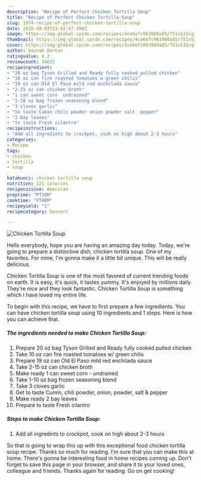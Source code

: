 ```yaml
---
description: "Recipe of Perfect Chicken Tortilla Soup"
title: "Recipe of Perfect Chicken Tortilla Soup"
slug: 1974-recipe-of-perfect-chicken-tortilla-soup
date: 2020-08-03T23:42:47.498Z
image: https://img-global.cpcdn.com/recipes/4ce6efc063980a85/751x532cq70/chicken-tortilla-soup-recipe-main-photo.jpg
thumbnail: https://img-global.cpcdn.com/recipes/4ce6efc063980a85/751x532cq70/chicken-tortilla-soup-recipe-main-photo.jpg
cover: https://img-global.cpcdn.com/recipes/4ce6efc063980a85/751x532cq70/chicken-tortilla-soup-recipe-main-photo.jpg
author: Hannah Barton
ratingvalue: 4.2
reviewcount: 34632
recipeingredient:
- "20 oz bag Tyson Grilled and Ready fully cooked pulled chicken"
- "10 oz can fire roasted tomatoes w green chilis"
- "19 oz can Old El Paso mild red enchilada sauce"
- "2-15 oz can chicken broth"
- "1 can sweet corn  undrained"
- "1-10 oz bag frozen seasoning blend"
- "3 cloves garlic"
- "to taste Cumin chili powder onion powder salt  pepper"
- "2 bay leaves"
- "to taste Fresh cilantro"
recipeinstructions:
- "Add all ingredints to crockpot, cook on high about 2-3 hours"
categories:
- Recipe
tags:
- chicken
- tortilla
- soup

katakunci: chicken tortilla soup 
nutrition: 221 calories
recipecuisine: American
preptime: "PT34M"
cooktime: "PT46M"
recipeyield: "1"
recipecategory: Dessert

---
```



![Chicken Tortilla Soup](https://img-global.cpcdn.com/recipes/4ce6efc063980a85/751x532cq70/chicken-tortilla-soup-recipe-main-photo.jpg)

Hello everybody, hope you are having an amazing day today. Today, we're going to prepare a distinctive dish, chicken tortilla soup. One of my favorites. For mine, I'm gonna make it a little bit unique. This will be really delicious.



Chicken Tortilla Soup is one of the most favored of current trending foods on earth. It is easy, it's quick, it tastes yummy. It's enjoyed by millions daily. They're nice and they look fantastic. Chicken Tortilla Soup is something which I have loved my entire life.


To begin with this recipe, we have to first prepare a few ingredients. You can have chicken tortilla soup using 10 ingredients and 1 steps. Here is how you can achieve that.

<!--inarticleads1-->

##### The ingredients needed to make Chicken Tortilla Soup:

1. Prepare 20 oz bag Tyson Grilled and Ready fully cooked pulled chicken
1. Take 10 oz can fire roasted tomatoes w/ green chilis
1. Prepare 19 oz can Old El Paso mild red enchilada sauce
1. Take 2-15 oz can chicken broth
1. Make ready 1 can sweet corn - undrained
1. Take 1-10 oz bag frozen seasoning blend
1. Take 3 cloves garlic
1. Get to taste Cumin, chili powder, onion, powder, salt &amp; pepper
1. Make ready 2 bay leaves
1. Prepare to taste Fresh cilantro




<!--inarticleads2-->

##### Steps to make Chicken Tortilla Soup:

1. Add all ingredints to crockpot, cook on high about 2-3 hours




So that is going to wrap this up with this exceptional food chicken tortilla soup recipe. Thanks so much for reading. I'm sure that you can make this at home. There's gonna be interesting food in home recipes coming up. Don't forget to save this page in your browser, and share it to your loved ones, colleague and friends. Thanks again for reading. Go on get cooking!
